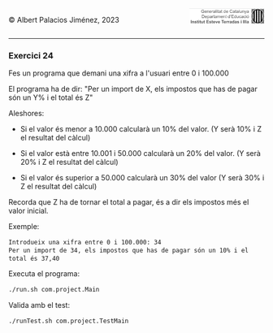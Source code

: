 <div style="display: flex; width: 100%;">
    <div style="flex: 1; padding: 0px;">
        <p>© Albert Palacios Jiménez, 2023</p>
    </div>
    <div style="flex: 1; padding: 0px; text-align: right;">
        <img src="../../assets/ieti.png" height="32" alt="Logo de IETI" style="max-height: 32px;">
    </div>
</div>
<hr/>

### Exercici 24

Fes un programa que demani una xifra a l'usuari entre 0 i 100.000

El programa ha de dir: "Per un import de X, els impostos que has de pagar són un Y% i el total és Z"

Aleshores:

- Si el valor és menor a 10.000 calcularà un 10% del valor. (Y serà 10% i Z el resultat del càlcul)

- Si el valor està entre 10.001 i 50.000 calcularà un 20% del valor. (Y serà 20% i Z el resultat del càlcul)

- Si el valor és superior a 50.000 calcularà un 30% del valor (Y serà 30% i Z el resultat del càlcul)

Recorda que Z ha de tornar el total a pagar, és a dir els impostos més el valor inicial.

Exemple:
```text
Introdueix una xifra entre 0 i 100.000: 34
Per un import de 34, els impostos que has de pagar són un 10% i el total és 37,40
```

Executa el programa:
```bash
./run.sh com.project.Main
```

Valida amb el test:
```bash
./runTest.sh com.project.TestMain
```